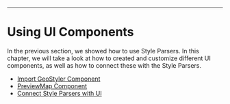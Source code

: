 
---

# <a name="ui-components-readme"></a>Using UI Components

In the previous section, we showed how to use Style Parsers. In this chapter, we will take a look at how to created and customize
different UI components, as well as how to connect these with the Style Parsers.

- [Import GeoStyler Component](#import-geostyler-component)
- [PreviewMap Component](#previewmap-component)
- [Connect Style Parsers with UI](#connect-style-parsers-with-ui)
